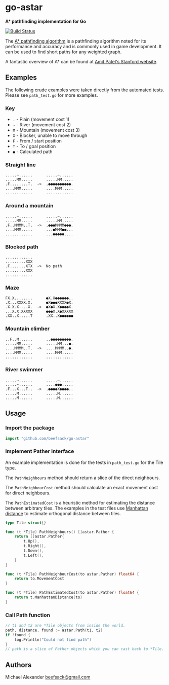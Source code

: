 go-astar
========

**A\* pathfinding implementation for Go**

[![Build Status](https://travis-ci.org/beefsack/go-astar.svg?branch=master)](https://travis-ci.org/beefsack/go-astar)

The [A\* pathfinding algorithm](http://en.wikipedia.org/wiki/A*_search_algorithm) is a pathfinding algorithm noted for its performance and accuracy and is commonly used in game development.  It can be used to find short paths for any weighted graph.

A fantastic overview of A\* can be found at [Amit Patel's Stanford website](http://theory.stanford.edu/~amitp/GameProgramming/AStarComparison.html).

Examples
--------

The following crude examples were taken directly from the automated tests.  Please see `path_test.go` for more examples.

### Key

*   `.` - Plain (movement cost 1)
*   `~` - River (movement cost 2)
*   `M` - Mountain (movement cost 3)
*   `X` - Blocker, unable to move through
*   `F` - From / start position
*   `T` - To / goal position
*   `●` - Calculated path

### Straight line

```
.....~......      .....~......
.....MM.....      .....MM.....
.F........T.  ->  .●●●●●●●●●●.
....MMM.....      ....MMM.....
............      ............
```

### Around a mountain

```
.....~......      .....~......
.....MM.....      .....MM.....
.F..MMMM..T.  ->  .●●●MMMM●●●.
....MMM.....      ...●MMM●●...
............      ...●●●●●....
```

### Blocked path

```
............      
.........XXX
.F.......XTX  ->  No path
.........XXX
............
```

### Maze

```
FX.X........      ●X.X●●●●●●..
.X...XXXX.X.      ●X●●●XXXX●X.
.X.X.X....X.  ->  ●X●X.X●●●●X.
...X.X.XXXXX      ●●●X.X●XXXXX
.XX..X.....T      .XX..X●●●●●●
```

### Mountain climber

```
..F..M......      ..●●●●●●●●●.
.....MM.....      .....MM...●.
....MMMM..T.  ->  ....MMMM..●.
....MMM.....      ....MMM.....
............      ............
```

### River swimmer

```
.....~......      .....~......
.....~......      ....●●●.....
.F...X...T..  ->  .●●●●X●●●●..
.....M......      .....M......
.....M......      .....M......
```

Usage
-----

### Import the package

```go
import "github.com/beefsack/go-astar"
```

### Implement Pather interface

An example implementation is done for the tests in `path_test.go` for the Tile type.

The `PathNeighbours` method should return a slice of the direct neighbours.

The `PathNeighbourCost` method should calculate an exact movement cost for direct neighbours.

The `PathEstimatedCost` is a heuristic method for estimating the distance between arbitrary tiles.  The examples in the test files use [Manhattan distance](http://en.wikipedia.org/wiki/Taxicab_geometry) to estimate orthogonal distance between tiles.

```go
type Tile struct{}

func (t *Tile) PathNeighbours() []astar.Pather {
	return []astar.Pather{
		t.Up(),
		t.Right(),
		t.Down(),
		t.Left(),
	}
}

func (t *Tile) PathNeighbourCost(to astar.Pather) float64 {
	return to.MovementCost
}

func (t *Tile) PathEstimatedCost(to astar.Pather) float64 {
	return t.ManhattanDistance(to)
}
```

### Call Path function

```go
// t1 and t2 are *Tile objects from inside the world.
path, distance, found := astar.Path(t1, t2)
if !found {
	log.Println("Could not find path")
}
// path is a slice of Pather objects which you can cast back to *Tile.
```

Authors
-------

Michael Alexander <beefsack@gmail.com>
